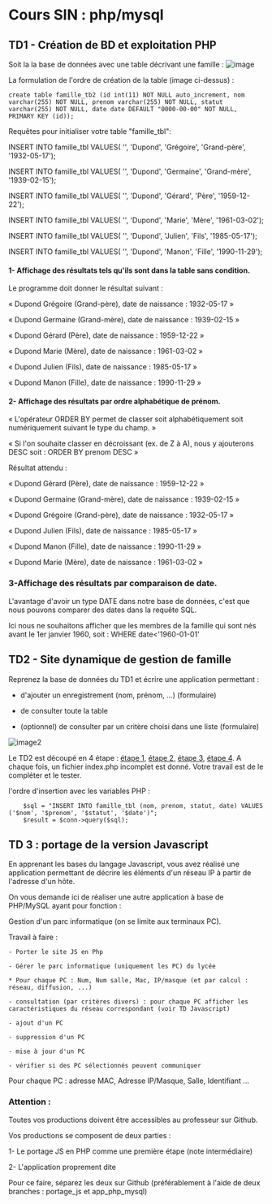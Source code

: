 # Cours SIN : php/mysql

## TD1 - Création de BD et exploitation PHP
Soit la la base de données avec une table décrivant une famille :
![image](https://github.com/sinbrive/php-mysl-TD-prof/blob/master/tables_a_realiser.png)

La formulation de l'ordre de création de la table (image ci-dessus) :
```lanagage sql:
create table famille_tb2 (id int(11) NOT NULL auto_increment, nom varchar(255) NOT NULL, prenom varchar(255) NOT NULL, statut varchar(255) NOT NULL, date date DEFAULT "0000-00-00" NOT NULL, PRIMARY KEY (id));
```

Requêtes pour initialiser votre table "famille_tbl":

INSERT INTO famille_tbl VALUES( '', 'Dupond', 'Grégoire', 'Grand-père', '1932-05-17');

INSERT INTO famille_tbl VALUES( '', 'Dupond', 'Germaine', 'Grand-mère', '1939-02-15');

INSERT INTO famille_tbl VALUES( '', 'Dupond', 'Gérard', 'Père', '1959-12-22');

INSERT INTO famille_tbl VALUES( '', 'Dupond', 'Marie', 'Mère', '1961-03-02');

INSERT INTO famille_tbl VALUES( '', 'Dupond', 'Julien', 'Fils', '1985-05-17');

INSERT INTO famille_tbl VALUES( '', 'Dupond', 'Manon', 'Fille', '1990-11-29');

#### 1- Affichage des résultats tels qu'ils sont dans la table sans condition.
  Le programme doit donner le résultat suivant :

« Dupond Grégoire (Grand-père), date de naissance : 1932-05-17 »

« Dupond Germaine (Grand-mère), date de naissance : 1939-02-15 »

« Dupond Gérard (Père), date de naissance : 1959-12-22 »

« Dupond Marie (Mère), date de naissance : 1961-03-02 »

« Dupond Julien (Fils), date de naissance : 1985-05-17 »

« Dupond Manon (Fille), date de naissance : 1990-11-29 »

#### 2- Affichage des résultats par ordre alphabétique de prénom.
« L'opérateur ORDER BY permet de classer soit alphabétiquement soit numériquement suivant le type du champ. »

« Si l'on souhaite classer en décroissant (ex. de Z à A), nous  y ajouterons DESC soit : ORDER BY prenom DESC »

Résultat attendu :

« Dupond Gérard (Père), date de naissance : 1959-12-22 »

« Dupond Germaine (Grand-mère), date de naissance : 1939-02-15 »

« Dupond Grégoire (Grand-père), date de naissance : 1932-05-17 »

« Dupond Julien (Fils), date de naissance : 1985-05-17 »

« Dupond Manon (Fille), date de naissance : 1990-11-29 »

« Dupond Marie (Mère), date de naissance : 1961-03-02 »

### 3-Affichage des résultats par comparaison de date.
L'avantage d'avoir un type DATE dans notre base de données, c'est que nous pouvons comparer des dates dans la requête SQL.

Ici nous ne souhaitons afficher que les membres de la famille qui sont nés avant le 1er janvier 1960, soit : WHERE date<'1960-01-01'


## TD2 - Site dynamique de gestion de famille
Reprenez la base de données du TD1 et écrire une application permettant :

- d'ajouter un enregistrement (nom, prénom, ...) (formulaire)

- de consulter toute la table

- (optionnel) de consulter par un critère choisi dans une liste (formulaire)

![image2](https://github.com/sinbrive/php-mysl-TD-prof/blob/master/exemple.png)

Le TD2 est découpé en 4 étape : [étape 1](https://github.com/sinbrive/php-mysql-TD-eleves/tree/master/TD2/etape1), [étape 2](https://github.com/sinbrive/php-mysql-TD-eleves/tree/master/TD2/etape2), [étape 3](https://github.com/sinbrive/php-mysql-TD-eleves/tree/master/TD2/etape3), [étape 4](https://github.com/sinbrive/php-mysql-TD-eleves/tree/master/TD2/etape4). A chaque fois, un fichier index.php incomplet est donné. Votre travail est de le compléter et le tester.

l'ordre d'insertion avec les variables PHP :
```language : php
    $sql = "INSERT INTO famille_tbl (nom, prenom, statut, date) VALUES ('$nom', '$prenom', '$statut', '$date')";
    $result = $conn->query($sql);
```


## TD 3 : portage de la version Javascript 

En apprenant les bases du langage Javascript, vous avez réalisé une application permettant de décrire les éléments d'un réseau IP à partir de l'adresse d'un hôte.

On vous demande ici de réaliser une autre application à base de PHP/MySQL ayant pour fonction :

Gestion d'un parc informatique (on se limite aux terminaux PC).

Travail à faire :

    - Porter le site JS en Php

    - Gérer le parc informatique (uniquement les PC) du lycée

    * Pour chaque PC : Num, Num salle, Mac, IP/masque (et par calcul : réseau, diffusion, ...)

    - consultation (par critères divers) : pour chaque PC afficher les caractéristiques du réseau correspondant (voir TD Javascript)

    - ajout d'un PC

    - suppression d'un PC

    - mise à jour d'un PC

    - vérifier si des PC sélectionnés peuvent communiquer

Pour chaque PC : adresse MAC, Adresse IP/Masque, Salle, Identifiant ...

### Attention :

Toutes vos productions doivent être accessibles au professeur sur Github.

Vos productions se composent de deux parties :

1- Le portage JS en PHP comme une première étape (note intermédiaire)

2- L'application proprement dite

Pour ce faire, séparez les deux sur Github (préférablement à l'aide de deux branches : portage_js et app_php_mysql)

